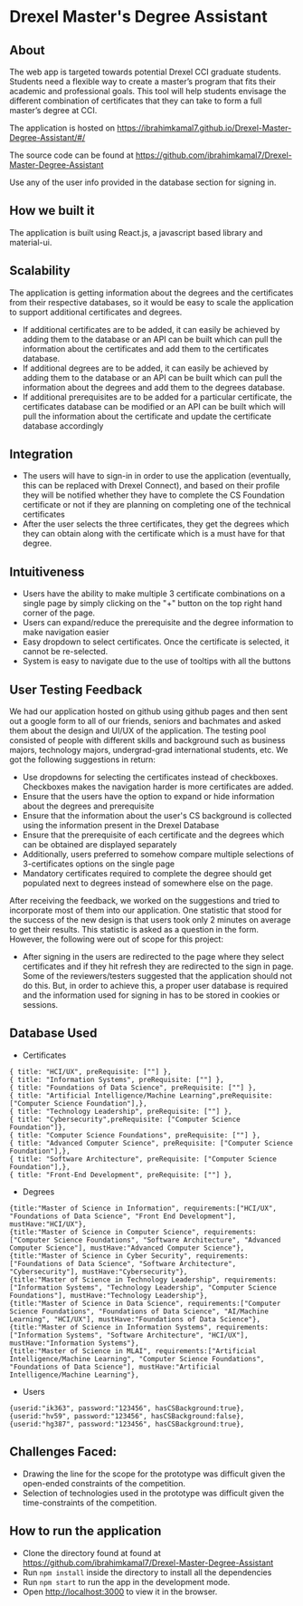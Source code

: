 # Drexel Master's Degree Assistant

## About

The web app is targeted towards potential Drexel CCI graduate students. Students need a flexible way to create a master’s program that fits their academic and professional goals. This tool will help students envisage the different combination of certificates that they can take to form a full master’s degree at CCI. 

The application is hosted on  https://ibrahimkamal7.github.io/Drexel-Master-Degree-Assistant/#/

The source code can be found at https://github.com/ibrahimkamal7/Drexel-Master-Degree-Assistant

Use any of the user info provided in the database section for signing in.

## How we built it

The application is built using React.js, a javascript based library and material-ui.

## Scalability

The application is getting information about the degrees and the certificates from their respective databases, so it would be easy to scale the application to support additional certificates and degrees.
* If additional certificates are to be added, it can easily be achieved by adding them to the database or an API can be built which can pull the information about the certificates and add them to the certificates database.
* If additional degrees are to be added, it can easily be achieved by adding them to the database or an API can be built which can pull the information about the degrees and add them to the degrees database.
* If additional prerequisites are to be added for a particular certificate, the certificates database can be modified or an API can be built which will pull the information about the certificate and update the certificate database accordingly


## Integration
* The users will have to sign-in in order to use the application (eventually, this can be replaced with Drexel Connect), and based on their profile they will be notified whether they have to complete the CS Foundation certificate or not if they are planning on completing one of the technical certificates
* After the user selects the three certificates, they get the degrees which they can obtain along with the certificate which is a must have for that degree.



## Intuitiveness
* Users have the ability to make multiple 3 certificate combinations on a single page by simply clicking on the "+" button on the top right hand corner of the page.
* Users can expand/reduce the prerequisite and the degree information to make navigation easier
* Easy dropdown to select certificates. Once the certificate is selected, it cannot be re-selected.
* System is easy to navigate due to the use of tooltips with all the buttons

## User Testing Feedback

We had our application hosted on github using github pages and then sent out a google form to all of our friends, seniors and bachmates and asked them about the design and UI/UX of the application. The testing pool consisted of people with different skills and background such as business majors, technology majors, undergrad-grad international students, etc. We got the following suggestions in return:
* Use dropdowns for selecting the certificates instead of checkboxes. Checkboxes makes the navigation harder is more certificates are added.
* Ensure that the users have the option to expand or hide information about the degrees and prerequisite
* Ensure that the information about the user's CS background is collected using the information present in the Drexel Database
* Ensure that the prerequisite of each certificate and the degrees which can be obtained are displayed separately
* Additionally, users preferred to somehow compare multiple selections of 3-certificates options on the single page
* Mandatory certificates required to complete the degree should get populated next to degrees instead of somewhere else on the page.


After receiving the feedback, we worked on the suggestions and tried to incorporate most of them into our application. One statistic that stood for the success of the new design is that users took only 2 minutes on average to get their results. This statistic is asked as a question in the form. However, the following were out of scope for this project:
* After signing in the users are redirected to the page where they select certificates and if they hit refresh they are redirected to the sign in page. Some of the reviewers/testers suggested that the application should not do this. But, in order to achieve this, a proper user database is required and the information used for signing in has to be stored in cookies or sessions.


## Database Used

* Certificates
```
{ title: "HCI/UX", preRequisite: [""] },
{ title: "Information Systems", preRequisite: [""] },
{ title: "Foundations of Data Science", preRequisite: [""] },
{ title: "Artificial Intelligence/Machine Learning",preRequisite: ["Computer Science Foundation"],},
{ title: "Technology Leadership", preRequisite: [""] },
{ title: "Cybersecurity",preRequisite: ["Computer Science Foundation"]},
{ title: "Computer Science Foundations", preRequisite: [""] },
{ title: "Advanced Computer Science", preRequisite: ["Computer Science Foundation"],},
{ title: "Software Architecture", preRequisite: ["Computer Science Foundation"],},
{ title: "Front-End Development", preRequisite: [""] },
```

* Degrees
```
{title:"Master of Science in Information", requirements:["HCI/UX", "Foundations of Data Science", "Front End Development"], mustHave:"HCI/UX"},
{title:"Master of Science in Computer Science", requirements:["Computer Science Foundations", "Software Architecture", "Advanced Computer Science"], mustHave:"Advanced Computer Science"},
{title:"Master of Science in Cyber Security", requirements:["Foundations of Data Science", "Software Architecture", "Cybersecurity"], mustHave:"Cybersecurity"},
{title:"Master of Science in Technology Leadership", requirements:["Information Systems", "Technology Leadership", "Computer Science Foundations"], mustHave:"Technology Leadership"},
{title:"Master of Science in Data Science", requirements:["Computer Science Foundations", "Foundations of Data Science", "AI/Machine Learning", "HCI/UX"], mustHave:"Foundations of Data Science"},
{title:"Master of Science in Information Systems", requirements:["Information Systems", "Software Architecture", "HCI/UX"], mustHave:"Information Systems"},
{title:"Master of Science in MLAI", requirements:["Artificial Intelligence/Machine Learning", "Computer Science Foundations", "Foundations of Data Science"], mustHave:"Artificial Intelligence/Machine Learning"},
```

* Users

```
{userid:"ik363", password:"123456", hasCSBackground:true},
{userid:"hv59", password:"123456", hasCSBackground:false},
{userid:"hg387", password:"123456", hasCSBackground:true},
```
## Challenges Faced:
* Drawing the line for the scope for the prototype was difficult given the open-ended constraints of the competition.
* Selection of technologies used in the prototype was difficult given the time-constraints of the competition.

## How to run the application
* Clone the directory found at found at https://github.com/ibrahimkamal7/Drexel-Master-Degree-Assistant
* Run `npm install` inside the directory to install all the dependencies
* Run `npm start` to run the app in the development mode.
* Open [http://localhost:3000](http://localhost:3000) to view it in the browser.

